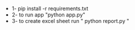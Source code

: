  * 1- pip install -r requirements.txt
* 2- to run app "python app.py"
* 3- to create excel sheet run  " python report.py "
